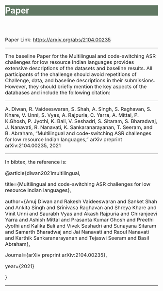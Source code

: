 <br>
<br>
<div class="widewrapper pagetitle">
  <div class="container" style="background-color:#617863">
    <h1 style="color:white;">Paper</h1>
  </div>
</div>
<br>
<br>
<p style="font-size:16.5px;">Paper Link: <a href='https://arxiv.org/abs/2104.00235'>https://arxiv.org/abs/2104.00235</a> </p>
<hr>
<p style="font-size:16.5px;">The baseline Paper for the Multilingual and code-switching ASR challenges for low resource Indian languages provides extensive descriptions of the datasets and baseline results. All participants of the challenge should avoid repetitions of Challenge, data, and baseline descriptions in their submissions. However, they should briefly mention the key aspects of the databases and include the following citation:</p>
<hr>
<p style="font-size:16.5px;">A.  Diwan,  R.  Vaideeswaran,  S.  Shah,  A.  Singh,  S.  Raghavan, S. Khare, V. Unni, S. Vyas, A. Rajpuria, C. Yarra, A. Mittal, P. K.Ghosh, P. Jyothi, K. Bali, V. Seshadri, S. Sitaram, S. Bharadwaj, J. Nanavati,  R. Nanavati,  K. Sankaranarayanan,  T. Seeram,  and B. Abraham, “Multilingual and code-switching ASR challenges for low resource Indian languages,” arXiv preprint arXiv:2104.00235, 2021</p>
<hr>
<p style="font-size:16.5px;">In bibtex, the reference is:</p>
<p style="font-size:16.5px;">@article{diwan2021multilingual,</p>
<p style="font-size:16.5px;">title={Multilingual and code-switching ASR challenges for low resource Indian languages},</p>
<p style="font-size:16.5px;">author={Anuj Diwan and Rakesh Vaideeswaran and Sanket Shah and Ankita Singh and Srinivasa Raghavan and Shreya Khare and Vinit Unni and Saurabh Vyas and Akash Rajpuria and Chiranjeevi Yarra and Ashish Mittal and Prasanta Kumar Ghosh and Preethi Jyothi and Kalika Bali and Vivek Seshadri and Sunayana Sitaram and Samarth Bharadwaj and Jai Nanavati and Raoul Nanavati and Karthik Sankaranarayanan and Tejaswi Seeram and Basil Abraham},</p>
<p style="font-size:16.5px;">Journal={arXiv preprint arXiv:2104.00235},</p>
<p style="font-size:16.5px;">year={2021}</p>
<p style="font-size:16.5px;">}</p>
<hr>
